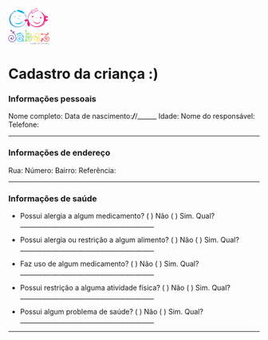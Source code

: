 ﻿
![Jabez](https://raw.githubusercontent.com/italocampos/jabez/master/logos/logo2_82x73.png)
# Cadastro da criança :)

### Informações pessoais
Nome completo:
Data de nascimento:___/___/______
Idade:
Nome do responsável:
Telefone:

---
### Informações de endereço
Rua:
Número:
Bairro:
Referência:

---
### Informações de saúde

- Possui alergia a algum medicamento?
( ) Não
( ) Sim. Qual? __________________________________________

- Possui alergia ou restrição a algum alimento?
( ) Não
( ) Sim. Qual? __________________________________________

- Faz uso de algum medicamento?
( ) Não
( ) Sim. Qual? __________________________________________

- Possui restrição a alguma atividade física?
( ) Não
( ) Sim. Qual? __________________________________________

- Possui algum problema de saúde?
( ) Não
( ) Sim. Qual? __________________________________________

---


